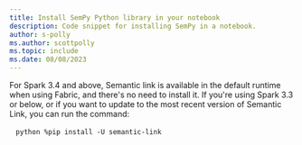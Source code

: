 ```yaml
---
title: Install SemPy Python library in your notebook
description: Code snippet for installing SemPy in a notebook.
author: s-polly
ms.author: scottpolly
ms.topic: include
ms.date: 08/08/2023
---
```



For Spark 3.4 and above, Semantic link is available in the default runtime when using Fabric, and there's no need to install it. If you're using Spark 3.3 or below, or if you want to update to the most recent version of Semantic Link, you can run the command:

` ` ` python
%pip install -U semantic-link
` ` `
